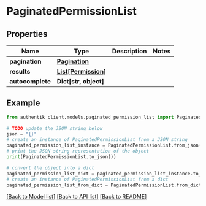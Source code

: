 # PaginatedPermissionList


## Properties

Name | Type | Description | Notes
------------ | ------------- | ------------- | -------------
**pagination** | [**Pagination**](Pagination.md) |  | 
**results** | [**List[Permission]**](Permission.md) |  | 
**autocomplete** | **Dict[str, object]** |  | 

## Example

```python
from authentik_client.models.paginated_permission_list import PaginatedPermissionList

# TODO update the JSON string below
json = "{}"
# create an instance of PaginatedPermissionList from a JSON string
paginated_permission_list_instance = PaginatedPermissionList.from_json(json)
# print the JSON string representation of the object
print(PaginatedPermissionList.to_json())

# convert the object into a dict
paginated_permission_list_dict = paginated_permission_list_instance.to_dict()
# create an instance of PaginatedPermissionList from a dict
paginated_permission_list_from_dict = PaginatedPermissionList.from_dict(paginated_permission_list_dict)
```
[[Back to Model list]](../README.md#documentation-for-models) [[Back to API list]](../README.md#documentation-for-api-endpoints) [[Back to README]](../README.md)



